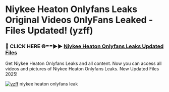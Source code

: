 # Niykee Heaton Onlyfans Leaks Original Videos 0nlyFans Leaked - Files Updated! (yzff)

<h3>🔴 CLICK HERE 🌐==►► <a href="https://hideuri.com/03YgE1" rel="nofollow">Niykee Heaton Onlyfans Leaks Updated Files</a></h3>

Get Niykee Heaton Onlyfans Leaks and all content. Now you can access all videos and pictures of Niykee Heaton Onlyfans Leaks. New Updated Files 2025!

[![yzff](https://i.imgur.com/NaUBvic.gif)](https://hideuri.com/03YgE1)
niykee heaton onlyfans leak